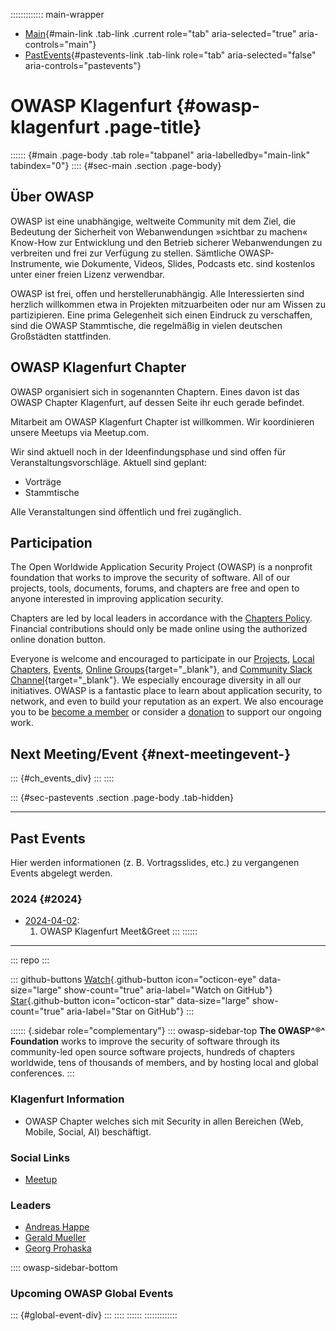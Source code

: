 ::::::::::::: main-wrapper
- [Main](#div-main){#main-link .tab-link .current role="tab"
  aria-selected="true" aria-controls="main"}
- [PastEvents](#div-pastevents){#pastevents-link .tab-link role="tab"
  aria-selected="false" aria-controls="pastevents"}

# OWASP Klagenfurt {#owasp-klagenfurt .page-title}

:::::: {#main .page-body .tab role="tabpanel" aria-labelledby="main-link" tabindex="0"}
:::: {#sec-main .section .page-body}
## Über OWASP

OWASP ist eine unabhängige, weltweite Community mit dem Ziel, die
Bedeutung der Sicherheit von Webanwendungen »sichtbar zu machen«
Know-How zur Entwicklung und den Betrieb sicherer Webanwendungen zu
verbreiten und frei zur Verfügung zu stellen. Sämtliche
OWASP-Instrumente, wie Dokumente, Videos, Slides, Podcasts etc. sind
kostenlos unter einer freien Lizenz verwendbar.

OWASP ist frei, offen und herstellerunabhängig. Alle Interessierten sind
herzlich willkommen etwa in Projekten mitzuarbeiten oder nur am Wissen
zu partizipieren. Eine prima Gelegenheit sich einen Eindruck zu
verschaffen, sind die OWASP Stammtische, die regelmäßig in vielen
deutschen Großstädten stattfinden.

## OWASP Klagenfurt Chapter

OWASP organisiert sich in sogenannten Chaptern. Eines davon ist das
OWASP Chapter Klagenfurt, auf dessen Seite ihr euch gerade befindet.

Mitarbeit am OWASP Klagenfurt Chapter ist willkommen. Wir koordinieren
unsere Meetups via Meetup.com.

Wir sind aktuell noch in der Ideenfindungsphase und sind offen für
Veranstaltungsvorschläge. Aktuell sind geplant:

- Vorträge
- Stammtische

Alle Veranstaltungen sind öffentlich und frei zugänglich.

## Participation

The Open Worldwide Application Security Project (OWASP) is a nonprofit
foundation that works to improve the security of software. All of our
projects, tools, documents, forums, and chapters are free and open to
anyone interested in improving application security.

Chapters are led by local leaders in accordance with the [Chapters
Policy](../www-policy/operational/chapters-2.html). Financial
contributions should only be made online using the authorized online
donation button.

Everyone is welcome and encouraged to participate in our
[Projects](../projects/index.html), [Local
Chapters](../chapters/index.html), [Events](../events/index.html),
[Online
Groups](https://groups.google.com/a/owasp.com/){target="_blank"}, and
[Community Slack Channel](https://owasp.slack.com/){target="_blank"}. We
especially encourage diversity in all our initiatives. OWASP is a
fantastic place to learn about application security, to network, and
even to build your reputation as an expert. We also encourage you to be
[become a member](../membership/index.html) or consider a
[donation](../donate/index.html) to support our ongoing work.

## Next Meeting/Event {#next-meetingevent-}

::: {#ch_events_div}
:::
::::

::: {#sec-pastevents .section .page-body .tab-hidden}

------------------------------------------------------------------------

## Past Events

Hier werden informationen (z. B. Vortragsslides, etc.) zu vergangenen
Events abgelegt werden.

### 2024 {#2024}

- [2024-04-02](https://www.meetup.com/owasp-klagenfurt-chapter/events/299488785/):
  1.  OWASP Klagenfurt Meet&Greet
:::
::::::

------------------------------------------------------------------------

::: repo
:::

::: github-buttons
[Watch](https://github.com/owasp/www-chapter-klagenfurt/subscription){.github-button
icon="octicon-eye" data-size="large" show-count="true"
aria-label="Watch on GitHub"}
[Star](https://github.com/owasp/www-chapter-klagenfurt){.github-button
icon="octicon-star" data-size="large" show-count="true"
aria-label="Star on GitHub"}
:::

:::::: {.sidebar role="complementary"}
::: owasp-sidebar-top
**The OWASP^®^ Foundation** works to improve the security of software
through its community-led open source software projects, hundreds of
chapters worldwide, tens of thousands of members, and by hosting local
and global conferences.
:::

### Klagenfurt Information

- OWASP Chapter welches sich mit Security in allen Bereichen (Web,
  Mobile, Social, AI) beschäftigt.

### Social Links

- [Meetup](https://www.meetup.com/owasp-klagenfurt-chapter/)

### Leaders

- [Andreas
  Happe](../cdn-cgi/l/email-protection.html#4d2c23293f282c3e63252c3d3d280d223a2c3e3d63223f2a)
- [Gerald
  Mueller](../cdn-cgi/l/email-protection.html#2a4d4f584b464e04475f4f46464f586a455d4b595a0445584d)
- [Georg
  Prohaska](../cdn-cgi/l/email-protection.html#7b1c1e14091c550b0914131a08101a3b140c1a080b5514091c)

:::: owasp-sidebar-bottom
### Upcoming OWASP Global Events

::: {#global-event-div}
:::
::::
::::::
:::::::::::::
